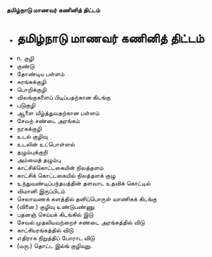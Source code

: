 **தமிழ்நாடு மாணவர் கணினித் திட்டம்**
- # தமிழ்நாடு மாணவர் கணினித் திட்டம்
- n. குழி
- குண்டு
- தோண்டிய பள்ளம்
- சுரங்கக்குழி
- பொறிக்குழி
- விலங்குகளைப் பிடிப்பதற்கான கிடங்கு
- படுகுழி
- ஆளை வீழ்த்துவதற்கான பள்ளம்
- சேவற் சண்டை அரங்கம்
- நரகக்குழி
- உடல் குழிவு
- உடலின் உட்பொள்ளல்
- தழும்புக்குறி
- அம்மைத் தழும்பு
- காட்சிக்கொட்டகையின் நிலத்தளம்
- காட்சிக் கொட்டகையில் நிலத்தளக் குழு
- உந்துவண்டிப்பந்தயத்தின் தளவாட உதவிக் கொட்டில்
- விமானி இருப்பிடம்
- செலாவணக் களத்தில் தனிப்பொருள் வாணிகக் கிடங்கு
- (வினை.) குழிவு உண்டுபண்ணு
- பதனஞ் செய்யக் கிடங்கில் இடு
- சேவல் முதலியவற்றைச் சண்டை அரங்கத்தில் விடு
- காட்சியரங்கத்தில் விடு
- எதிராக நிறுத்திப் போராட விடு
- (மரு.) தொட்ட இல்ங் குழிவுறு.

